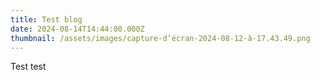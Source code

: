 ```yaml
---
title: Test blog
date: 2024-08-14T14:44:00.000Z
thumbnail: /assets/images/capture-d’écran-2024-08-12-à-17.43.49.png
---
```

Test test
